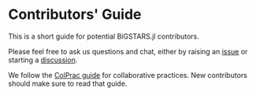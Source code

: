 # Contributors' Guide

This is a short guide for potential BiGSTARS.jl contributors.

Please feel free to ask us questions and chat, either by raising an [issue](https://github.com/subhk/BiGSTARS.jl/issues) or starting a [discussion](https://github.com/subhk/BiGSTARS.jl/discussions).

We follow the [ColPrac guide](https://github.com/SciML/ColPrac) for collaborative practices. 
New contributors should make sure to read that guide.
